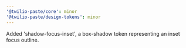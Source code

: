 ```yaml
---
'@twilio-paste/core': minor
'@twilio-paste/design-tokens': minor
---
```


Added 'shadow-focus-inset', a box-shadow token representing an inset focus outline.
